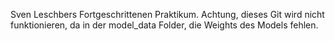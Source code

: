 Sven Leschbers Fortgeschrittenen Praktikum.
Achtung, dieses Git wird nicht funktionieren, da in der model_data Folder, die Weights des Models fehlen.

